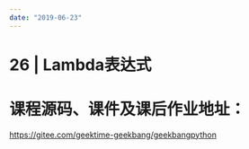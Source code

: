 ```yaml
---
date: "2019-06-23"
---  
```

      
# 26 | Lambda表达式
# 课程源码、课件及课后作业地址：

<https://gitee.com/geektime-geekbang/geekbangpython>

<!-- [[[read_end]]] -->